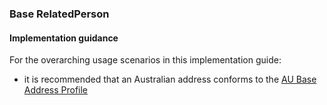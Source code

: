 ### Base RelatedPerson

#### Implementation guidance

For the overarching usage scenarios in this implementation guide:

* it is recommended that an Australian address conforms to the [AU Base Address Profile](http://build.fhir.org/ig/hl7au/au-fhir-base-stu3/StructureDefinition-au-address.html)


